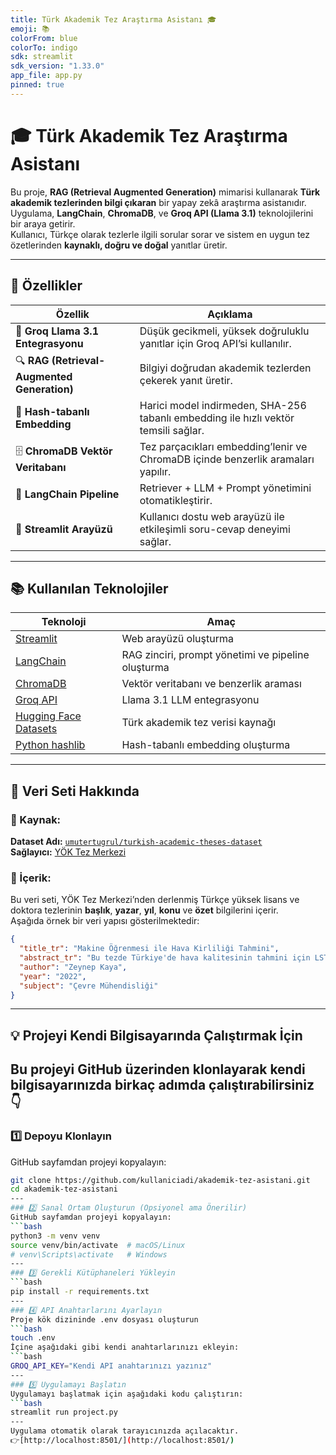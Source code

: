 ```yaml
---
title: Türk Akademik Tez Araştırma Asistanı 🎓
emoji: 📚
colorFrom: blue
colorTo: indigo
sdk: streamlit
sdk_version: "1.33.0"
app_file: app.py
pinned: true
---
```


# 🎓 Türk Akademik Tez Araştırma Asistanı

Bu proje, **RAG (Retrieval Augmented Generation)** mimarisi kullanarak **Türk akademik tezlerinden bilgi çıkaran** bir yapay zekâ araştırma asistanıdır.  
Uygulama, **LangChain**, **ChromaDB**, ve **Groq API (Llama 3.1)** teknolojilerini bir araya getirir.  
Kullanıcı, Türkçe olarak tezlerle ilgili sorular sorar ve sistem en uygun tez özetlerinden **kaynaklı, doğru ve doğal** yanıtlar üretir.

---

## 🚀 Özellikler

| Özellik | Açıklama |
|----------|-----------|
| 🧠 **Groq Llama 3.1 Entegrasyonu** | Düşük gecikmeli, yüksek doğruluklu yanıtlar için Groq API’si kullanılır. |
| 🔍 **RAG (Retrieval-Augmented Generation)** | Bilgiyi doğrudan akademik tezlerden çekerek yanıt üretir. |
| 💾 **Hash-tabanlı Embedding** | Harici model indirmeden, SHA-256 tabanlı embedding ile hızlı vektör temsili sağlar. |
| 🗄️ **ChromaDB Vektör Veritabanı** | Tez parçacıkları embedding’lenir ve ChromaDB içinde benzerlik aramaları yapılır. |
| 🧩 **LangChain Pipeline** | Retriever + LLM + Prompt yönetimini otomatikleştirir. |
| 💬 **Streamlit Arayüzü** | Kullanıcı dostu web arayüzü ile etkileşimli soru-cevap deneyimi sağlar. |

---

## 📚 Kullanılan Teknolojiler

| Teknoloji | Amaç |
|------------|------|
| [Streamlit](https://streamlit.io) | Web arayüzü oluşturma |
| [LangChain](https://www.langchain.com) | RAG zinciri, prompt yönetimi ve pipeline oluşturma |
| [ChromaDB](https://www.trychroma.com) | Vektör veritabanı ve benzerlik araması |
| [Groq API](https://console.groq.com/) | Llama 3.1 LLM entegrasyonu |
| [Hugging Face Datasets](https://huggingface.co/datasets/umutertugrul/turkish-academic-theses-dataset) | Türk akademik tez verisi kaynağı |
| [Python hashlib](https://docs.python.org/3/library/hashlib.html) | Hash-tabanlı embedding oluşturma |

---

## 🧾 Veri Seti Hakkında

### 📘 Kaynak:
**Dataset Adı:** [`umutertugrul/turkish-academic-theses-dataset`](https://huggingface.co/datasets/umutertugrul/turkish-academic-theses-dataset)  
**Sağlayıcı:** [YÖK Tez Merkezi](https://tez.yok.gov.tr/UlusalTezMerkezi/)

### 🧩 İçerik:
Bu veri seti, YÖK Tez Merkezi’nden derlenmiş Türkçe yüksek lisans ve doktora tezlerinin **başlık**, **yazar**, **yıl**, **konu** ve **özet** bilgilerini içerir.  
Aşağıda örnek bir veri yapısı gösterilmektedir:

```json
{
  "title_tr": "Makine Öğrenmesi ile Hava Kirliliği Tahmini",
  "abstract_tr": "Bu tezde Türkiye'de hava kalitesinin tahmini için LSTM modelleri kullanılmıştır...",
  "author": "Zeynep Kaya",
  "year": "2022",
  "subject": "Çevre Mühendisliği"
}

```
---
## 💡 Projeyi Kendi Bilgisayarında Çalıştırmak İçin

Bu projeyi GitHub üzerinden klonlayarak kendi bilgisayarınızda birkaç adımda çalıştırabilirsiniz 👇  
---
### 1️⃣ Depoyu Klonlayın
GitHub sayfamdan projeyi kopyalayın:
```bash
git clone https://github.com/kullaniciadi/akademik-tez-asistani.git
cd akademik-tez-asistani
---
### 2️⃣ Sanal Ortam Oluşturun (Opsiyonel ama Önerilir) 
GitHub sayfamdan projeyi kopyalayın:
```bash
python3 -m venv venv
source venv/bin/activate  # macOS/Linux
# venv\Scripts\activate   # Windows
---
### 3️⃣ Gerekli Kütüphaneleri Yükleyin
```bash
pip install -r requirements.txt
---
### 4️⃣ API Anahtarlarını Ayarlayın
Proje kök dizininde .env dosyası oluşturun
```bash
touch .env
İçine aşağıdaki gibi kendi anahtarlarınızı ekleyin:
```bash
GROQ_API_KEY="Kendi API anahtarınızı yazınız"
---
### 5️⃣ Uygulamayı Başlatın
Uygulamayı başlatmak için aşağıdaki kodu çalıştırın:
```bash
streamlit run project.py
---
Uygulama otomatik olarak tarayıcınızda açılacaktır.
👉[http://localhost:8501/](http://localhost:8501/)


